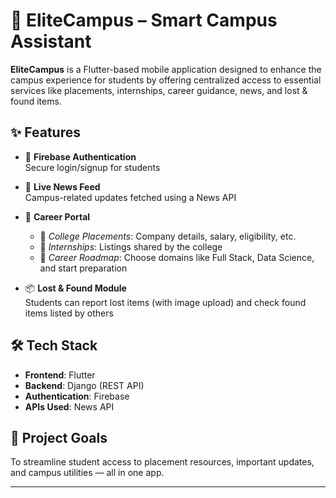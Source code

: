 # 🏫 EliteCampus – Smart Campus Assistant

**EliteCampus** is a Flutter-based mobile application designed to enhance the campus experience for students by offering centralized access to essential services like placements, internships, career guidance, news, and lost & found items.

## ✨ Features

- 🔐 **Firebase Authentication**  
  Secure login/signup for students

- 📰 **Live News Feed**  
  Campus-related updates fetched using a News API

- 💼 **Career Portal**  
  - 📌 *College Placements*: Company details, salary, eligibility, etc.  
  - 📌 *Internships*: Listings shared by the college  
  - 📌 *Career Roadmap*: Choose domains like Full Stack, Data Science, and start preparation

- 📦 **Lost & Found Module**  
  Students can report lost items (with image upload) and check found items listed by others

## 🛠 Tech Stack

- **Frontend**: Flutter  
- **Backend**: Django (REST API)  
- **Authentication**: Firebase  
- **APIs Used**: News API

## 📌 Project Goals

To streamline student access to placement resources, important updates, and campus utilities — all in one app.

---

